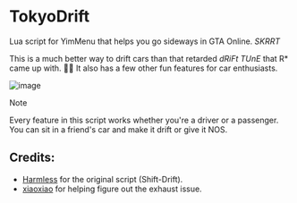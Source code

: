 # TokyoDrift

Lua script for YimMenu that helps you go sideways in GTA Online. _SKRRT_

This is a much better way to drift cars than that retarded _dRiFt TUnE_ that R* came up with. 🤦‍♂️
It also has a few other fun features for car enthusiasts.

![image](https://github.com/xesdoog/TokyoDrift/assets/66764345/39c129b7-7464-4457-916f-141fd64eb003)

>[!NOTE]
> Every feature in this script works whether you're a driver or a passenger. You can sit in a friend's car and make it drift or give it NOS.

## Credits:

- [Harmless](https://github.com/harmless05) for the original script (Shift-Drift).
- [xiaoxiao](https://github.com/xiaoxiao921) for helping figure out the exhaust issue.
